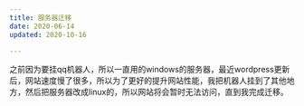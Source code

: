 ```yaml
---
title: 服务器迁移
date: 2020-06-14
updated: 2020-10-16

---
```



之前因为要挂qq机器人，所以一直用的windows的服务器，最近wordpress更新后，网站速度慢了很多，所以为了更好的提升网站性能，我把机器人挂到了其他地方，然后把服务器改成linux的，所以网站将会暂时无法访问，直到我完成迁移。
